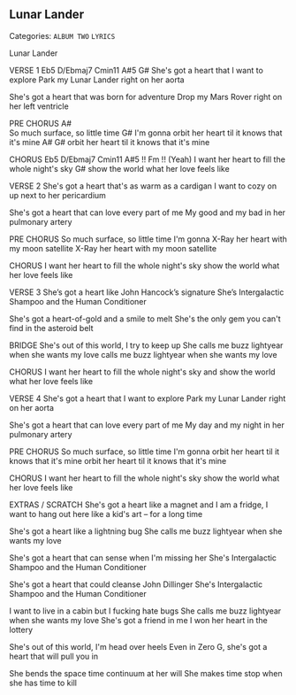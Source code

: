 ## Lunar Lander
Categories: `ALBUM TWO` `LYRICS`

Lunar Lander

VERSE 1
Eb5         D/Ebmaj7     Cmin11  A#5    G#
She's got a heart that I want to explore
Park my Lunar Lander right on her aorta

She's got a heart that was born for adventure
Drop my Mars Rover right on her left ventricle

PRE CHORUS
A#          
So much surface, so little time
G#
I'm gonna orbit her heart til it knows that it's mine
A#                                     G#
orbit her heart til it knows that it's mine

CHORUS
       Eb5        D/Ebmaj7          Cmin11        A#5  !! Fm !!
(Yeah) I want her heart to fill the whole night's sky
G#
show the world what her love feels like

VERSE 2
She's got a heart that's as warm as a cardigan
I want to cozy on up next to her pericardium

She's got a heart that can love every part of me
My good and my bad in her pulmonary artery 

PRE CHORUS
So much surface, so little time
I'm gonna X-Ray her heart with my moon satellite
X-Ray her heart with my moon satellite

CHORUS
I want her heart to fill the whole night's sky
show the world what her love feels like

VERSE 3
She’s got a heart like John Hancock’s signature
She’s Intergalactic Shampoo and the Human Conditioner

She's got a heart-of-gold and a smile to melt
She's the only gem you can't find in the asteroid belt

BRIDGE
She's out of this world, I try to keep up
She calls me buzz lightyear when she wants my love
calls me buzz lightyear when she wants my love

CHORUS
I want her heart to fill the whole night's sky
and show the world what her love feels like

VERSE 4
She's got a heart that I want to explore
Park my Lunar Lander right on her aorta

She's got a heart that can love every part of me
My day and my night in her pulmonary artery

PRE CHORUS
So much surface, so little time
I'm gonna orbit her heart til it knows that it's mine
orbit her heart til it knows that it's mine

CHORUS
I want her heart to fill the whole night's sky
show the world what her love feels like



















EXTRAS / SCRATCH
She's got a heart like a magnet and I am a fridge, 
I want to hang out here like a kid's art – for a long time

She's got a heart like a lightning bug
She calls me buzz lightyear when she wants my love

She's got a heart that can sense when I'm missing her
She's Intergalactic Shampoo and the Human Conditioner

She's got a heart that could cleanse John Dillinger
She's Intergalactic Shampoo and the Human Conditioner

I want to live in a cabin but I fucking hate bugs
She calls me buzz lightyear when she wants my love
She's got a friend in me
I won her heart in the lottery 

She's out of this world, I'm head over heels
Even in Zero G, she's got a heart that will pull you in

She bends the space time continuum at her will
She makes time stop when she has time to kill

